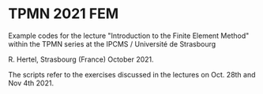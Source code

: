 # TPMN 2021 FEM
Example codes for the lecture "Introduction to the Finite Element Method" within the TPMN series at the IPCMS / Université de Strasbourg 

R. Hertel, Strasbourg (France) October 2021.


The scripts refer to the exercises discussed in the lectures on Oct. 28th and Nov 4th 2021.
